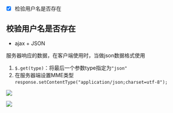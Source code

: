 ﻿-[x] 检验用户名是否存在
## 校验用户名是否存在

- ajax + JSON

服务器响应的数据，在客户端使用时，当做json数据格式使用
1. `$.get(type)`：将最后一个参数type指定为`"json"`
2. 在服务器端设置MME类型
    `response.setContentType("application/json;charset=utf-8");`

![](https://blogimage-1255618592.cos.ap-chengdu.myqcloud.com/img20200317121633.png)

![](https://blogimage-1255618592.cos.ap-chengdu.myqcloud.com/img20200317121704.png)